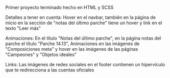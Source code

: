 Primer proyecto terminado hecho en HTML y SCSS


Detalles a tener en cuenta: Hover en el navbar, también en la página de inicio en la sección de "notas del último parche" tiene un hover y link en el texto "Leer más"


Animaciones: En el título "Notas del último parche", en la página notas del parche el título "Parche 14.13", Animaciones en las imágenes de "Composiciones meta" y hover en las imágenes de las páginas "Campeones" y "Objetos ideales"


Links: Las imágenes de redes sociales en el footer contienen un hipervículo que te redirecciona a las cuentas oficiales
